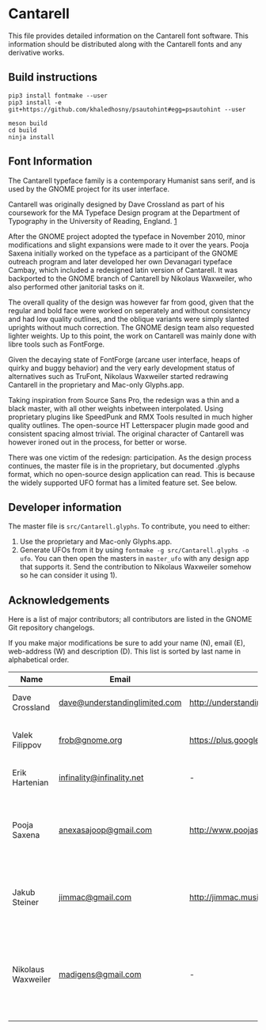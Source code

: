# Cantarell

This file provides detailed information on the Cantarell font software. This
information should be distributed along with the Cantarell fonts and any
derivative works.

## Build instructions

```
pip3 install fontmake --user
pip3 install -e git+https://github.com/khaledhosny/psautohint#egg=psautohint --user

meson build
cd build
ninja install
```

## Font Information

The Cantarell typeface family is a contemporary Humanist sans serif, and is
used by the GNOME project for its user interface. 

Cantarell was originally designed by Dave Crossland as part of his coursework
for the MA Typeface Design program at the Department of Typography in the
University of Reading, England. [1] 

After the GNOME project adopted the typeface in November 2010, minor
modifications and slight expansions were made to it over the years. Pooja
Saxena initially worked on the typeface as a participant of the GNOME outreach
program and later developed her own Devanagari typeface Cambay, which included
a redesigned latin version of Cantarell. It was backported to the GNOME branch
of Cantarell by Nikolaus Waxweiler, who also performed other janitorial tasks
on it.

The overall quality of the design was however far from good, given that the
regular and bold face were worked on seperately and without consistency and had
low quality outlines, and the oblique variants were simply slanted uprights
without much correction. The GNOME design team also requested lighter weights.
Up to this point, the work on Cantarell was mainly done with libre tools such
as FontForge. 

Given the decaying state of FontForge (arcane user interface, heaps of quirky
and buggy behavior) and the very early development status of alternatives such
as TruFont, Nikolaus Waxweiler started redrawing Cantarell in the proprietary
and Mac-only Glyphs.app.

Taking inspiration from Source Sans Pro, the redesign was a thin and a black
master, with all other weights inbetween interpolated. Using proprietary
plugins like SpeedPunk and RMX Tools resulted in much higher quality outlines.
The open-source HT Letterspacer plugin made good and consistent spacing almost
trivial. The original character of Cantarell was however ironed out in the
process, for better or worse.

There was one victim of the redesign: participation. As the design process
continues, the master file is in the proprietary, but documented .glyphs
format, which no open-source design application can read. This is because the
widely supported UFO format has a limited feature set. See below.

[1]: http://www.typedesign.reading.ac.uk

## Developer information
                                  
The master file is `src/Cantarell.glyphs`. To contribute, you need to either:
1) Use the proprietary and Mac-only Glyphs.app.
2) Generate UFOs from it by using `fontmake -g src/Cantarell.glyphs -o ufo`.
You can then open the masters in `master_ufo` with any design app that supports
it. Send the contribution to Nikolaus Waxweiler somehow so he can consider it
using 1).

## Acknowledgements

Here is a list of major contributors; all contributors are listed in the GNOME
Git repository changelogs.

If you make major modifications be sure to add your name (N), email (E),
web-address (W) and description (D). This list is sorted by last name in
alphabetical order.

Name | Email | Web Address | Description
--- | --- | --- | ---
Dave Crossland | <dave@understandinglimited.com> | http://understandingfonts.com/who/dave-crossland/ | Designer, original Latin glyphs.
Valek Filippov | <frob@gnome.org> | https://plus.google.com/108983215764171548842/about | Designer, original Cyrillic glyphs.
Erik Hartenian | <infinality@infinality.net> | - | Connoisseur of fine font renderding.
Pooja Saxena | <anexasajoop@gmail.com> | http://www.poojasaxena.in | Designer, new glyphs and many improvements to weight and metric balance.
Jakub Steiner | <jimmac@gmail.com> | http://jimmac.musichall.cz | Designer, many improvements and GNOME standards engineering.
Nikolaus Waxweiler | <madigens@gmail.com> | - | Designer, general clean up and increased language coverage, later on complete redesign.
